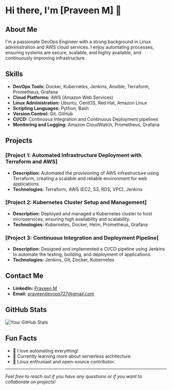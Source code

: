 # Hi there, I'm [Praveen M] 👋

## About Me
I'm a passionate DevOps Engineer with a strong background in Linux administration and AWS cloud services. I enjoy automating processes, ensuring systems are secure, scalable, and highly available, and continuously improving infrastructure.

## Skills
- **DevOps Tools:** Docker, Kubernetes, Jenkins, Ansible, Terraform, Prometheus, Grafana
- **Cloud Platforms:** AWS (Amazon Web Services)
- **Linux Administration:** Ubuntu, CentOS, Red Hat, Amazon Linux
- **Scripting Languages:** Python, Bash
- **Version Control:** Git, GitHub
- **CI/CD:** Continuous Integration and Continuous Deployment pipelines
- **Monitoring and Logging:** Amazon CloudWatch, Prometheus, Grafana

## Projects
### [Project 1: Automated Infrastructure Deployment with Terraform and AWS]
- **Description:** Automated the provisioning of AWS infrastructure using Terraform, creating a scalable and reliable environment for web applications.
- **Technologies:** Terraform, AWS (EC2, S3, RDS, VPC), Jenkins

### [Project 2: Kubernetes Cluster Setup and Management]
- **Description:** Deployed and managed a Kubernetes cluster to host microservices, ensuring high availability and scalability.
- **Technologies:** Kubernetes, Docker, Helm, Prometheus, Grafana

### [Project 3: Continuous Integration and Deployment Pipeline]
- **Description:** Designed and implemented a CI/CD pipeline using Jenkins to automate the testing, building, and deployment of applications.
- **Technologies:** Jenkins, Git, Docker, Kubernetes

## Contact Me
- **LinkedIn:** [Praveen M](www.linkedin.com/in/praveenmani4789)
- **Email:** [praveendevops727@gmail.com](mailto:praveendevops727@gmail.com)

## GitHub Stats
![Your GitHub Stats](https://github-readme-stats.vercel.app/api?username=yourusername&show_icons=true&theme=radical)

## Fun Facts
- 🚀 I love automating everything!
- 🌱 Currently learning more about serverless architecture.
- 🐧 Linux enthusiast and open-source contributor.

---

*Feel free to reach out if you have any questions or if you want to collaborate on projects!*

